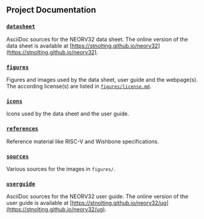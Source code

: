 ## Project Documentation


### [`datasheet`](https://github.com/stnolting/neorv32/tree/main/docs/datasheet)

AsciiDoc sources for the NEORV32 data sheet. The online version of the data sheet is
available at [https://stnolting.github.io/neorv32](https://stnolting.github.io/neorv32).


### [`figures`](https://github.com/stnolting/neorv32/tree/main/docs/figures`)

Figures and images used by the data sheet, user guide and the webpage(s). The according
license(s) are listed in [`figures/license.md`](https://github.com/stnolting/neorv32/blob/main/docs/figures/license.md).


### [`icons`](https://github.com/stnolting/neorv32/tree/main/docs/icons`)

Icons used by the data sheet and the user guide.


### [`references`](https://github.com/stnolting/neorv32/tree/main/docs/references`)

Reference material like RISC-V and Wishbone specifications.


### [`sources`](https://github.com/stnolting/neorv32/tree/main/docs/sources)

Various sources for the images in `figures/`.


### [`userguide`](https://github.com/stnolting/neorv32/tree/main/docs/userguide)

AsciiDoc sources for the NEORV32 user guide. The online version of the user guide is
available at [https://stnolting.github.io/neorv32/ug](https://stnolting.github.io/neorv32/ug).
